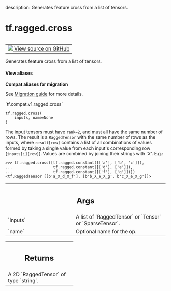 description: Generates feature cross from a list of tensors.

<div itemscope itemtype="http://developers.google.com/ReferenceObject">
<meta itemprop="name" content="tf.ragged.cross" />
<meta itemprop="path" content="Stable" />
</div>

# tf.ragged.cross

<!-- Insert buttons and diff -->

<table class="tfo-notebook-buttons tfo-api nocontent" align="left">
<td>
  <a target="_blank" href="https://github.com/tensorflow/tensorflow/blob/r2.4/tensorflow/python/ops/ragged/ragged_array_ops.py#L704-L728">
    <img src="https://www.tensorflow.org/images/GitHub-Mark-32px.png" />
    View source on GitHub
  </a>
</td>
</table>



Generates feature cross from a list of tensors.

<section class="expandable">
  <h4 class="showalways">View aliases</h4>
  <p>
<b>Compat aliases for migration</b>
<p>See
<a href="https://www.tensorflow.org/guide/migrate">Migration guide</a> for
more details.</p>
<p>`tf.compat.v1.ragged.cross`</p>
</p>
</section>

<pre class="devsite-click-to-copy prettyprint lang-py tfo-signature-link">
<code>tf.ragged.cross(
    inputs, name=None
)
</code></pre>



<!-- Placeholder for "Used in" -->

The input tensors must have `rank=2`, and must all have the same number of
rows.  The result is a `RaggedTensor` with the same number of rows as the
inputs, where `result[row]` contains a list of all combinations of values
formed by taking a single value from each input's corresponding row
(`inputs[i][row]`).  Values are combined by joining their strings with '_X_'.
E.g.:

```
>>> tf.ragged.cross([tf.ragged.constant([['a'], ['b', 'c']]),
...                  tf.ragged.constant([['d'], ['e']]),
...                  tf.ragged.constant([['f'], ['g']])])
<tf.RaggedTensor [[b'a_X_d_X_f'], [b'b_X_e_X_g', b'c_X_e_X_g']]>
```

<!-- Tabular view -->
 <table class="responsive fixed orange">
<colgroup><col width="214px"><col></colgroup>
<tr><th colspan="2"><h2 class="add-link">Args</h2></th></tr>

<tr>
<td>
`inputs`
</td>
<td>
A list of `RaggedTensor` or `Tensor` or `SparseTensor`.
</td>
</tr><tr>
<td>
`name`
</td>
<td>
Optional name for the op.
</td>
</tr>
</table>



<!-- Tabular view -->
 <table class="responsive fixed orange">
<colgroup><col width="214px"><col></colgroup>
<tr><th colspan="2"><h2 class="add-link">Returns</h2></th></tr>
<tr class="alt">
<td colspan="2">
A 2D `RaggedTensor` of type `string`.
</td>
</tr>

</table>

